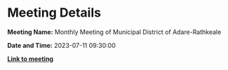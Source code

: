 # Meeting Details

**Meeting Name:** Monthly Meeting of Municipal District of Adare-Rathkeale

**Date and Time:** 2023-07-11 09:30:00

**<a href="https://www.limerick.ie/council/whats-on/monthly-meeting-of-municipal-district-of-adare-rathkeale" target="_blank">Link to meeting</a>**
